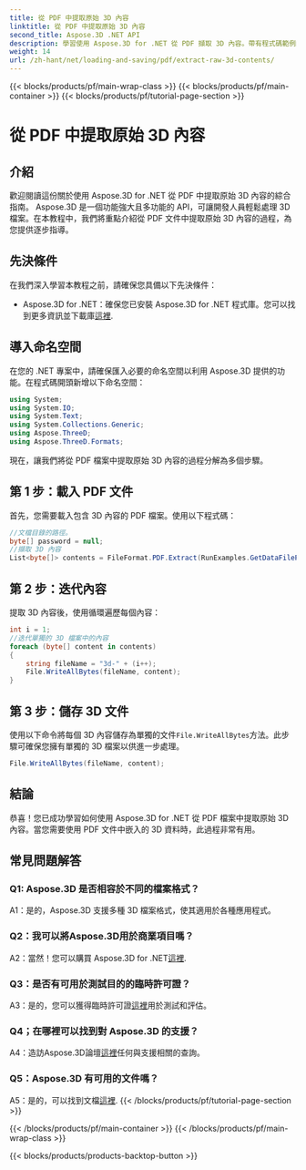 ```yaml
---
title: 從 PDF 中提取原始 3D 內容
linktitle: 從 PDF 中提取原始 3D 內容
second_title: Aspose.3D .NET API
description: 學習使用 Aspose.3D for .NET 從 PDF 擷取 3D 內容。帶有程式碼範例的分步指南。
weight: 14
url: /zh-hant/net/loading-and-saving/pdf/extract-raw-3d-contents/
---
```


{{< blocks/products/pf/main-wrap-class >}}
{{< blocks/products/pf/main-container >}}
{{< blocks/products/pf/tutorial-page-section >}}

# 從 PDF 中提取原始 3D 內容

## 介紹

歡迎閱讀這份關於使用 Aspose.3D for .NET 從 PDF 中提取原始 3D 內容的綜合指南。 Aspose.3D 是一個功能強大且多功能的 API，可讓開發人員輕鬆處理 3D 檔案。在本教程中，我們將重點介紹從 PDF 文件中提取原始 3D 內容的過程，為您提供逐步指導。

## 先決條件

在我們深入學習本教程之前，請確保您具備以下先決條件：

-  Aspose.3D for .NET：確保您已安裝 Aspose.3D for .NET 程式庫。您可以找到更多資訊並下載庫[這裡](https://releases.aspose.com/3d/net/).

## 導入命名空間

在您的 .NET 專案中，請確保匯入必要的命名空間以利用 Aspose.3D 提供的功能。在程式碼開頭新增以下命名空間：

```csharp
using System;
using System.IO;
using System.Text;
using System.Collections.Generic;
using Aspose.ThreeD;
using Aspose.ThreeD.Formats;
```

現在，讓我們將從 PDF 檔案中提取原始 3D 內容的過程分解為多個步驟。

## 第 1 步：載入 PDF 文件

首先，您需要載入包含 3D 內容的 PDF 檔案。使用以下程式碼：

```csharp
//文檔目錄的路徑。
byte[] password = null;
//擷取 3D 內容
List<byte[]> contents = FileFormat.PDF.Extract(RunExamples.GetDataFilePath("House_Design.pdf"), password);
```

## 第 2 步：迭代內容

提取 3D 內容後，使用循環遍歷每個內容：

```csharp
int i = 1;
//迭代單獨的 3D 檔案中的內容
foreach (byte[] content in contents)
{
    string fileName = "3d-" + (i++);
    File.WriteAllBytes(fileName, content);
}
```

## 第 3 步：儲存 3D 文件

使用以下命令將每個 3D 內容儲存為單獨的文件`File.WriteAllBytes`方法。此步驟可確保您擁有單獨的 3D 檔案以供進一步處理。

```csharp
File.WriteAllBytes(fileName, content);
```

## 結論

恭喜！您已成功學習如何使用 Aspose.3D for .NET 從 PDF 檔案中提取原始 3D 內容。當您需要使用 PDF 文件中嵌入的 3D 資料時，此過程非常有用。

## 常見問題解答

### Q1: Aspose.3D 是否相容於不同的檔案格式？

A1：是的，Aspose.3D 支援多種 3D 檔案格式，使其適用於各種應用程式。

### Q2：我可以將Aspose.3D用於商業項目嗎？

 A2：當然！您可以購買 Aspose.3D for .NET[這裡](https://purchase.aspose.com/buy).

### Q3：是否有可用於測試目的的臨時許可證？

 A3：是的，您可以獲得臨時許可證[這裡](https://purchase.aspose.com/temporary-license/)用於測試和評估。

### Q4；在哪裡可以找到對 Aspose.3D 的支援？

 A4：造訪Aspose.3D論壇[這裡](https://forum.aspose.com/c/3d/18)任何與支援相關的查詢。

### Q5：Aspose.3D 有可用的文件嗎？

 A5：是的，可以找到文檔[這裡](https://reference.aspose.com/3d/net/).
{{< /blocks/products/pf/tutorial-page-section >}}

{{< /blocks/products/pf/main-container >}}
{{< /blocks/products/pf/main-wrap-class >}}

{{< blocks/products/products-backtop-button >}}
